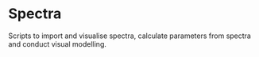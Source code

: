 # Spectra
Scripts to import and visualise spectra, calculate parameters from spectra and conduct visual modelling.

